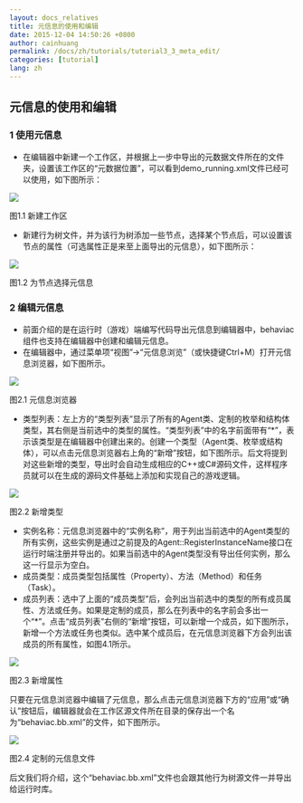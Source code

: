 ```yaml
---
layout: docs_relatives
title: 元信息的使用和编辑
date: 2015-12-04 14:50:26 +0800
author: cainhuang
permalink: /docs/zh/tutorials/tutorial3_3_meta_edit/
categories: [tutorial]
lang: zh
---
```


## 元信息的使用和编辑

### 1 使用元信息
- 在编辑器中新建一个工作区，并根据上一步中导出的元数据文件所在的文件夹，设置该工作区的“元数据位置”，可以看到demo_running.xml文件已经可以使用，如下图所示：

![]({{site.url}}{{site.baseurl}}/img/tutorials/tutorial3/editWorkspace.png)

图1.1 新建工作区

- 新建行为树文件，并为该行为树添加一些节点，选择某个节点后，可以设置该节点的属性（可选属性正是来至上面导出的元信息），如下图所示：

![]({{site.url}}{{site.baseurl}}/img/overview/action.png)

图1.2 为节点选择元信息

### 2 编辑元信息
- 前面介绍的是在运行时（游戏）端编写代码导出元信息到编辑器中，behaviac组件也支持在编辑器中创建和编辑元信息。
- 在编辑器中，通过菜单项“视图”->“元信息浏览”（或快捷键Ctrl+M）打开元信息浏览器，如下图所示。

![]({{site.url}}{{site.baseurl}}/img/overview/metabrowser.png)

图2.1 元信息浏览器

- 类型列表：左上方的“类型列表”显示了所有的Agent类、定制的枚举和结构体类型，其右侧是当前选中的类型的属性。“类型列表”中的名字前面带有“*”，表示该类型是在编辑器中创建出来的。创建一个类型（Agent类、枚举或结构体），可以点击元信息浏览器右上角的“新增”按钮，如下图所示。后文将提到对这些新增的类型，导出时会自动生成相应的C++或C#源码文件，这样程序员就可以在生成的源码文件基础上添加和实现自己的游戏逻辑。

![]({{site.url}}{{site.baseurl}}/img/tutorials/tutorial3/newType.png)

图2.2 新增类型

- 实例名称：元信息浏览器中的“实例名称”，用于列出当前选中的Agent类型的所有实例，这些实例是通过之前提及的Agent::RegisterInstanceName接口在运行时端注册并导出的。如果当前选中的Agent类型没有导出任何实例，那么这一行显示为空白。
- 成员类型：成员类型包括属性（Property）、方法（Method）和任务（Task）。
- 成员列表：选中了上面的“成员类型”后，会列出当前选中的类型的所有成员属性、方法或任务。如果是定制的成员，那么在列表中的名字前会多出一个“*”。点击“成员列表”右侧的“新增”按钮，可以新增一个成员，如下图所示，新增一个方法或任务也类似。选中某个成员后，在元信息浏览器下方会列出该成员的所有属性，如图4.1所示。

![]({{site.url}}{{site.baseurl}}/img/tutorials/tutorial3/newProperty.png)

图2.3 新增属性

只要在元信息浏览器中编辑了元信息，那么点击元信息浏览器下方的“应用”或“确认”按钮后，编辑器就会在工作区源文件所在目录的保存出一个名为“behaviac.bb.xml”的文件，如下图所示。

![]({{site.url}}{{site.baseurl}}/img/tutorials/tutorial3/bbFile.png)

图2.4 定制的元信息文件

后文我们将介绍，这个“behaviac.bb.xml”文件也会跟其他行为树源文件一并导出给运行时库。
